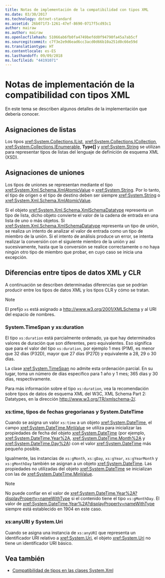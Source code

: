 ```yaml
---
title: Notas de implementación de la compatibilidad con tipos XML
ms.date: 03/30/2017
ms.technology: dotnet-standard
ms.assetid: 26b071f3-1261-47ef-8690-0717f5cd93c1
author: mairaw
ms.author: mairaw
ms.openlocfilehash: 51066ab6fb0fa4749befdd0f94790fa45a7ab5cf
ms.sourcegitcommit: c7f3e2e9d6ead6cc3acd0d66b10a251d0c66e59d
ms.translationtype: HT
ms.contentlocale: es-ES
ms.lasthandoff: 09/09/2018
ms.locfileid: "44191071"
---
```

# <a name="xml-type-support-implementation-notes"></a>Notas de implementación de la compatibilidad con tipos XML
En este tema se describen algunos detalles de la implementación que debería conocer.  
  
## <a name="list-mappings"></a>Asignaciones de listas  
 Los tipos <xref:System.Collections.IList>, <xref:System.Collections.ICollection>, <xref:System.Collections.IEnumerable>, **Type[]** y <xref:System.String> se utilizan para representar tipos de listas del lenguaje de definición de esquema XML (XSD).  
  
## <a name="union-mappings"></a>Asignaciones de uniones  
 Los tipos de uniones se representan mediante el tipo <xref:System.Xml.Schema.XmlAtomicValue> o <xref:System.String>. Por lo tanto, el tipo de origen o el tipo de destino deben ser siempre <xref:System.String> o <xref:System.Xml.Schema.XmlAtomicValue>.  
  
 Si el objeto <xref:System.Xml.Schema.XmlSchemaDatatype> representa un tipo de lista, dicho objeto convierte el valor de la cadena de entrada en una lista de uno o más objetos. Si <xref:System.Xml.Schema.XmlSchemaDatatype> representa un tipo de unión, se realiza un intento de analizar el valor de entrada como un tipo de miembro de la unión. Si el intento de análisis produce un error, se intenta realizar la conversión con el siguiente miembro de la unión y así sucesivamente, hasta que la conversión se realice correctamente o no haya ningún otro tipo de miembro que probar, en cuyo caso se inicia una excepción.  
  
## <a name="differences-between-clr-and-xml-data-types"></a>Diferencias entre tipos de datos XML y CLR  
 A continuación se describen determinadas diferencias que se podrían producir entre los tipos de datos XML y los tipos CLR y cómo se tratan.  
  
> [!NOTE]
>  El prefijo `xs` está asignado a http://www.w3.org/2001/XMLSchema y al URI del espacio de nombres.  
  
### <a name="systemtimespan-and-xsduration"></a>System.TimeSpan y xs:duration  
 El tipo `xs:duration` está parcialmente ordenado, ya que hay determinados valores de duración que son diferentes, pero equivalentes. Eso significa que para el valor del tipo `xs:duration`, por ejemplo 1 mes (P1M), es menor que 32 días (P32D), mayor que 27 días (P27D) y equivalente a 28, 29 o 30 días.  
  
 La clase <xref:System.TimeSpan> no admite esta ordenación parcial. En su lugar, toma un número de días específico para 1 año y 1 mes; 365 días y 30 días, respectivamente.  
  
 Para más información sobre el tipo `xs:duration`, vea la recomendación sobre tipos de datos de esquema XML del W3C, XML Schema Part 2: Datatypes, en la dirección http://www.w3.org/TR/xmlschema-2/.  
  
### <a name="xstime-gregorian-date-types-and-systemdatetime"></a>xs:time, tipos de fechas gregorianas y System.DateTime  
 Cuando se asigna un valor `xs:time` a un objeto <xref:System.DateTime>, el campo <xref:System.DateTime.MinValue> se utiliza para inicializar las propiedades de fecha del objeto <xref:System.DateTime> (por ejemplo, <xref:System.DateTime.Year%2A>, <xref:System.DateTime.Month%2A> y <xref:System.DateTime.Day%2A>) con el valor <xref:System.DateTime> más pequeño posible.  
  
 Igualmente, las instancias de `xs:gMonth`, `xs:gDay`, `xs:gYear`, `xs:gYearMonth` y `xs:gMonthDay` también se asignan a un objeto <xref:System.DateTime>. Las propiedades no utilizadas del objeto <xref:System.DateTime> se inicializan con las de <xref:System.DateTime.MinValue>.  
  
> [!NOTE]
>  No puede confiar en el valor de <xref:System.DateTime.Year%2A?displayProperty=nameWithType> si el contenido tiene el tipo `xs:gMonthDay`. El valor de <xref:System.DateTime.Year%2A?displayProperty=nameWithType> siempre está establecido en 1904 en este caso.  
  
### <a name="xsanyuri-and-systemuri"></a>xs:anyURI y System.Uri  
 Cuando se asigna una instancia de `xs:anyURI` que representa un identificador URI relativo a <xref:System.Uri>, el objeto <xref:System.Uri> no tiene un identificador URI básico.  
  
## <a name="see-also"></a>Vea también

- [Compatibilidad de tipos en las clases System.Xml](../../../../docs/standard/data/xml/type-support-in-the-system-xml-classes.md)
